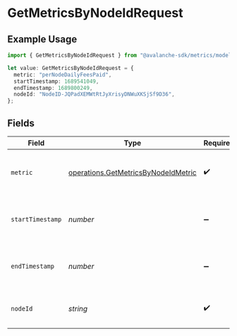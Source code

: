 # GetMetricsByNodeIdRequest

## Example Usage

```typescript
import { GetMetricsByNodeIdRequest } from "@avalanche-sdk/metrics/models/operations";

let value: GetMetricsByNodeIdRequest = {
  metric: "perNodeDailyFeesPaid",
  startTimestamp: 1689541049,
  endTimestamp: 1689800249,
  nodeId: "NodeID-JQPadXEMWtRtJyXrisyDNWuXKSjSf9D36",
};
```

## Fields

| Field                                                                                      | Type                                                                                       | Required                                                                                   | Description                                                                                | Example                                                                                    |
| ------------------------------------------------------------------------------------------ | ------------------------------------------------------------------------------------------ | ------------------------------------------------------------------------------------------ | ------------------------------------------------------------------------------------------ | ------------------------------------------------------------------------------------------ |
| `metric`                                                                                   | [operations.GetMetricsByNodeIdMetric](../../models/operations/getmetricsbynodeidmetric.md) | :heavy_check_mark:                                                                         | Which metric to fetch for given L1 validator(node) ID.                                     | perNodeDailyFeesPaid                                                                       |
| `startTimestamp`                                                                           | *number*                                                                                   | :heavy_minus_sign:                                                                         | Query param for retrieving items after a specific timestamp.                               | 1689541049                                                                                 |
| `endTimestamp`                                                                             | *number*                                                                                   | :heavy_minus_sign:                                                                         | Query param for retrieving items before a specific timestamp.                              | 1689800249                                                                                 |
| `nodeId`                                                                                   | *string*                                                                                   | :heavy_check_mark:                                                                         | A primary network (P or X chain) nodeId.                                                   | NodeID-JQPadXEMWtRtJyXrisyDNWuXKSjSf9D36                                                   |